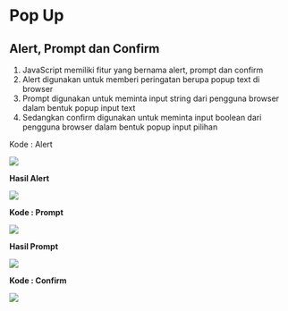 # Pop Up

## **Alert, Prompt dan Confirm**

1. JavaScript memiliki fitur yang bernama alert, prompt dan confirm
2. Alert digunakan untuk memberi peringatan berupa popup text di browser
3. Prompt digunakan untuk meminta input string dari pengguna browser dalam bentuk popup input text
4. Sedangkan confirm digunakan untuk meminta input boolean dari pengguna browser dalam bentuk popup input pilihan

Kode : Alert

![](https://lh4.googleusercontent.com/BX\_cJoIZZ4NdiBCl4Eya0B4TEfeS8gIjUO8NKTqsOyvDD5iJUJM-0kDjsjKnLFhn3SdftLL5tUpi1wOMK90GxHKHP1NYqLyk915vUFRcqy4Bly-IhlE6RMw0j0Tmg4dH0LdvgOgSAgyiRo1\_yA3XwA)

**Hasil Alert**

![](https://lh6.googleusercontent.com/nYo7118zrgJ9D3RR0EWU1\_5jnftRI5toLnjBE-1UhLj46cd5e9bOT9hcxc6ROfcf\_p2ufr1atRbxPPt9ZDmP8zsjLp9B4P1n2P6DCOzlqJFc0WskJZxW1HNsGslNTE8OG0ck3gENoFwVetD4Ku5iSg)

**Kode : Prompt**

![](https://lh3.googleusercontent.com/39GB5l4GJJTda6k4hx-kd7niPXrqPM6CBNzwPn3x5mtQNH3kTG\_hs75FeFlhxazZa0YnKPFClB68ctqnSVU0Tkc2aqUhZ\_Ryal5\_O-RsyVXBcxF5fW2LifLHaz331RjmhQHyJMAxWccCCXnDpi0MlA)

**Hasil Prompt**

![](https://lh4.googleusercontent.com/8uyiOAUC8zfMSvC6qUC-86gVRDGaPR-dsKnUqA3XDtrClZ8rAsNaUpfPYyx4Jo2OnEfcto-N\_9vFfkGjkY1EwNBG1XMLD4OVAQ-Ik2Up5sZ\_V8vNP7euhfYLylQwVRy\_vnX2FKUuKtdNKLi4AOPDOA)

**Kode : Confirm**

![](https://lh4.googleusercontent.com/RIoRJtZCzZrTlLEUsevI5DyDF1DznTCtUphYB0xCqIDtpUdylivQOb5wTM9QmDmBdv6oAx6\_lHxMYRGJGaKiXLrZHhGLTRqgwRycWZ6vi56o0GWgTRPc3-ftJMI1hoYaB4\_Ki95x5C97xnC0rU1gMw)
